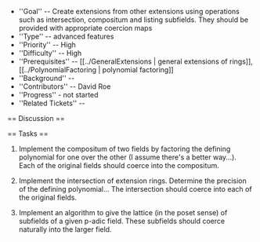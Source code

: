  * ''Goal'' -- Create extensions from other extensions using operations such as intersection, compositum and listing subfields. They should be provided with appropriate coercion maps
 * ''Type'' -- advanced features
 * ''Priority'' -- High
 * ''Difficulty'' -- High
 * ''Prerequisites'' -- [[../GeneralExtensions | general extensions of rings]], [[../PolynomialFactoring | polynomial factoring]]
 * ''Background'' -- 
 * ''Contributors'' -- David Roe
 * ''Progress'' - not started
 * ''Related Tickets'' -- 

== Discussion ==

== Tasks ==

 1. Implement the compositum of two fields by factoring the defining polynomial for one over the other (I assume there's a better way...).  Each of the original fields should coerce into the compositum.

 1. Implement the intersection of extension rings.  Determine the precision of the defining polynomial...  The intersection should coerce into each of the original fields.

 1. Implement an algorithm to give the lattice (in the poset sense) of subfields of a given p-adic field.  These subfields should coerce naturally into the larger field.

